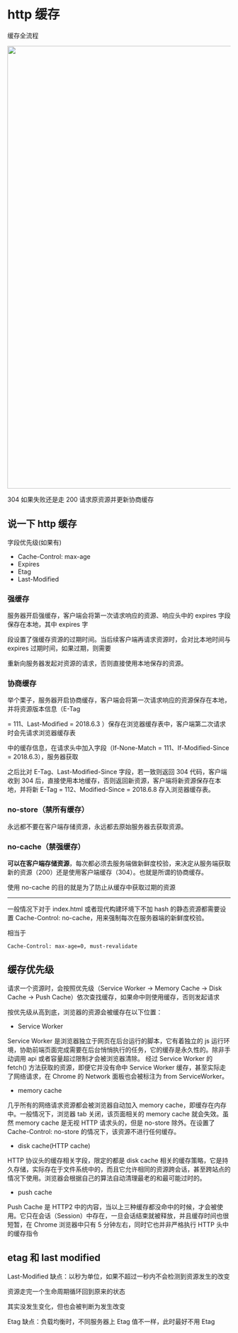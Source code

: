 # http 缓存

缓存全流程

<img src="https://cdn.jsdelivr.net/gh/z1the3/myCDNassets/assets/monorepo-project/projects/z1the3-doc/source/WX20240314-182757@2x1.png" width="1000"/>

304 如果失败还是走 200 请求原资源并更新协商缓存

## 说一下 http 缓存

字段优先级(如果有)

- Cache-Control: max-age
- Expires
- Etag
- Last-Modified

### 强缓存

服务器开启强缓存，客户端会将第一次请求响应的资源、响应头中的 expires 字段保存在本地，其中 expires 字

段设置了强缓存资源的过期时间。当后续客户端再请求资源时，会对比本地时间与 expires 过期时间，如果过期，则需要

重新向服务器发起对资源的请求，否则直接使用本地保存的资源。

### 协商缓存

举个栗子，服务器开启协商缓存，客户端会将第一次请求响应的资源保存在本地，并将资源版本信息（E-Tag

= 111、Last-Modified = 2018.6.3 ）保存在浏览器缓存表中，客户端第二次请求时会先请求浏览器缓存表

中的缓存信息，在请求头中加入字段（If-None-Match = 111、If-Modified-Since = 2018.6.3），服务器获取

之后比对 E-Tag、Last-Modified-Since 字段，若一致则返回 304 代码，客户端收到 304 后，直接使用本地缓存，否则返回新资源，客户端将新资源保存在本地，并将新 E-Tag = 112、Modified-Since = 2018.6.8 存入浏览器缓存表。

### no-store（禁所有缓存）

永远都不要在客户端存储资源，永远都去原始服务器去获取资源。

### no-cache（禁强缓存）

**可以在客户端存储资源**，每次都必须去服务端做新鲜度校验，来决定从服务端获取新的资源（200）还是使用客户端缓存（304）。也就是所谓的协商缓存。

使用 no-cache 的目的就是为了防止从缓存中获取过期的资源

---

一般情况下对于 index.html 或者现代构建环境下不加 hash 的静态资源都需要设置 Cache-Control: no-cache，用来强制每次在服务器端的新鲜度校验。

相当于

```
Cache-Control: max-age=0, must-revalidate
```

## 缓存优先级

请求一个资源时，会按照优先级（Service Worker -> Memory Cache -> Disk Cache -> Push Cache）依次查找缓存，如果命中则使用缓存，否则发起请求

按优先级从高到底，浏览器的资源会被缓存在以下位置：

- Service Worker

Service Worker 是浏览器独立于网页在后台运行的脚本，它有着独立的 js 运行环境，协助前端页面完成需要在后台悄悄执行的任务，它的缓存是永久性的。除非手动调用 api 或者容量超过限制才会被浏览器清除。
经过 Service Worker 的 fetch() 方法获取的资源，即便它并没有命中 Service Worker 缓存，甚至实际走了网络请求，在 Chrome 的 Network 面板也会被标注为 from ServiceWorker。

- memory cache

几乎所有的网络请求资源都会被浏览器自动加入 memory cache，即缓存在内存中。一般情况下，浏览器 tab 关闭，该页面相关的 memory cache 就会失效。虽然 memory cache 是无视 HTTP 请求头的，但是 no-store 除外。在设置了 Cache-Control: no-store 的情况下，该资源不进行任何缓存。

- disk cache(HTTP cache)

HTTP 协议头的缓存相关字段，限定的都是 disk cache 相关的缓存策略，它是持久存储，实际存在于文件系统中的，而且它允许相同的资源跨会话，甚至跨站点的情况下使用。浏览器会根据自己的算法自动清理最老的和最可能过时的。

- push cache

Push Cache 是 HTTP2 中的内容，当以上三种缓存都没命中的时候，才会被使用。它只在会话（Session）中存在，一旦会话结束就被释放，并且缓存时间也很短暂，在 Chrome 浏览器中只有 5 分钟左右，同时它也并非严格执行 HTTP 头中的缓存指令

## etag 和 last modified

Last-Modified 缺点：以秒为单位，如果不超过一秒内不会检测到资源发生的改变

资源走完一个生命周期循环回到原来的状态

其实没发生变化，但也会被判断为发生改变

Etag 缺点：负载均衡时，不同服务器上 Etag 值不一样，此时最好不用 Etag
